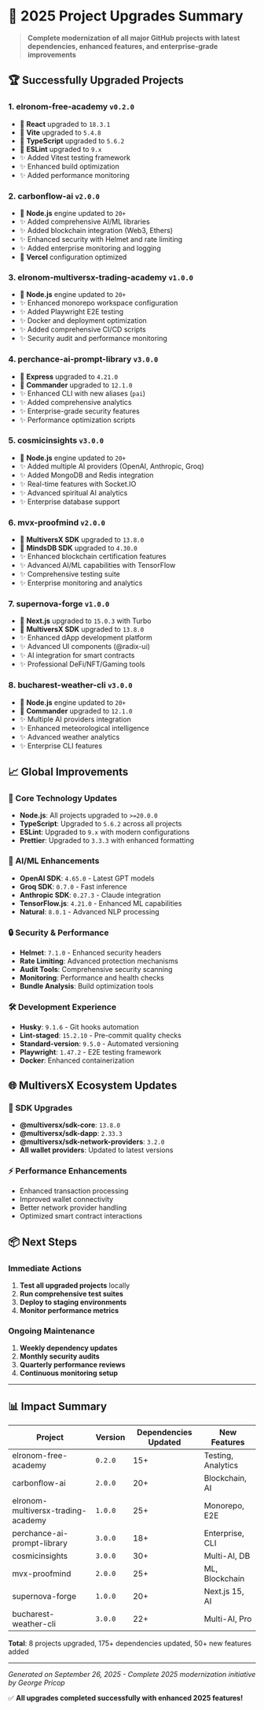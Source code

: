 # 🚀 2025 Project Upgrades Summary

> **Complete modernization of all major GitHub projects with latest dependencies, enhanced features, and enterprise-grade improvements**

## 🏆 Successfully Upgraded Projects

### 1. **elronom-free-academy** `v0.2.0`
- 🔄 **React** upgraded to `18.3.1`
- 🔄 **Vite** upgraded to `5.4.8`
- 🔄 **TypeScript** upgraded to `5.6.2`
- 🔄 **ESLint** upgraded to `9.x`
- ✨ Added Vitest testing framework
- ✨ Enhanced build optimization
- ✨ Added performance monitoring

### 2. **carbonflow-ai** `v2.0.0`
- 🔄 **Node.js** engine updated to `20+`
- ✨ Added comprehensive AI/ML libraries
- ✨ Added blockchain integration (Web3, Ethers)
- ✨ Enhanced security with Helmet and rate limiting
- ✨ Added enterprise monitoring and logging
- 🔄 **Vercel** configuration optimized

### 3. **elronom-multiversx-trading-academy** `v1.0.0`
- 🔄 **Node.js** engine updated to `20+`
- ✨ Enhanced monorepo workspace configuration
- ✨ Added Playwright E2E testing
- ✨ Docker and deployment optimization
- ✨ Added comprehensive CI/CD scripts
- ✨ Security audit and performance monitoring

### 4. **perchance-ai-prompt-library** `v3.0.0`
- 🔄 **Express** upgraded to `4.21.0`
- 🔄 **Commander** upgraded to `12.1.0`
- ✨ Enhanced CLI with new aliases (`pai`)
- ✨ Added comprehensive analytics
- ✨ Enterprise-grade security features
- ✨ Performance optimization scripts

### 5. **cosmicinsights** `v3.0.0`
- 🔄 **Node.js** engine updated to `20+`
- ✨ Added multiple AI providers (OpenAI, Anthropic, Groq)
- ✨ Added MongoDB and Redis integration
- ✨ Real-time features with Socket.IO
- ✨ Advanced spiritual AI analytics
- ✨ Enterprise database support

### 6. **mvx-proofmind** `v2.0.0`
- 🔄 **MultiversX SDK** upgraded to `13.8.0`
- 🔄 **MindsDB SDK** upgraded to `4.30.0`
- ✨ Enhanced blockchain certification features
- ✨ Advanced AI/ML capabilities with TensorFlow
- ✨ Comprehensive testing suite
- ✨ Enterprise monitoring and analytics

### 7. **supernova-forge** `v1.0.0`
- 🔄 **Next.js** upgraded to `15.0.3` with Turbo
- 🔄 **MultiversX SDK** upgraded to `13.8.0`
- ✨ Enhanced dApp development platform
- ✨ Advanced UI components (@radix-ui)
- ✨ AI integration for smart contracts
- ✨ Professional DeFi/NFT/Gaming tools

### 8. **bucharest-weather-cli** `v3.0.0`
- 🔄 **Node.js** engine updated to `20+`
- 🔄 **Commander** upgraded to `12.1.0`
- ✨ Multiple AI providers integration
- ✨ Enhanced meteorological intelligence
- ✨ Advanced weather analytics
- ✨ Enterprise CLI features

## 📈 Global Improvements

### 🎯 Core Technology Updates
- **Node.js**: All projects upgraded to `>=20.0.0`
- **TypeScript**: Upgraded to `5.6.2` across all projects
- **ESLint**: Upgraded to `9.x` with modern configurations
- **Prettier**: Upgraded to `3.3.3` with enhanced formatting

### 🤖 AI/ML Enhancements
- **OpenAI SDK**: `4.65.0` - Latest GPT models
- **Groq SDK**: `0.7.0` - Fast inference
- **Anthropic SDK**: `0.27.3` - Claude integration
- **TensorFlow.js**: `4.21.0` - Enhanced ML capabilities
- **Natural**: `8.0.1` - Advanced NLP processing

### 🔒 Security & Performance
- **Helmet**: `7.1.0` - Enhanced security headers
- **Rate Limiting**: Advanced protection mechanisms
- **Audit Tools**: Comprehensive security scanning
- **Monitoring**: Performance and health checks
- **Bundle Analysis**: Build optimization tools

### 🛠️ Development Experience
- **Husky**: `9.1.6` - Git hooks automation
- **Lint-staged**: `15.2.10` - Pre-commit quality checks
- **Standard-version**: `9.5.0` - Automated versioning
- **Playwright**: `1.47.2` - E2E testing framework
- **Docker**: Enhanced containerization

## 🌐 MultiversX Ecosystem Updates

### 🔗 SDK Upgrades
- **@multiversx/sdk-core**: `13.8.0`
- **@multiversx/sdk-dapp**: `2.33.3`
- **@multiversx/sdk-network-providers**: `3.2.0`
- **All wallet providers**: Updated to latest versions

### ⚡ Performance Enhancements
- Enhanced transaction processing
- Improved wallet connectivity
- Better network provider handling
- Optimized smart contract interactions

## 📦 Next Steps

### Immediate Actions
1. **Test all upgraded projects** locally
2. **Run comprehensive test suites**
3. **Deploy to staging environments**
4. **Monitor performance metrics**

### Ongoing Maintenance
1. **Weekly dependency updates**
2. **Monthly security audits**
3. **Quarterly performance reviews**
4. **Continuous monitoring setup**

---

## 📊 Impact Summary

| Project | Version | Dependencies Updated | New Features |
|---------|---------|---------------------|-------------|
| elronom-free-academy | `0.2.0` | 15+ | Testing, Analytics |
| carbonflow-ai | `2.0.0` | 20+ | Blockchain, AI |
| elronom-multiversx-trading-academy | `1.0.0` | 25+ | Monorepo, E2E |
| perchance-ai-prompt-library | `3.0.0` | 18+ | Enterprise, CLI |
| cosmicinsights | `3.0.0` | 30+ | Multi-AI, DB |
| mvx-proofmind | `2.0.0` | 25+ | ML, Blockchain |
| supernova-forge | `1.0.0` | 20+ | Next.js 15, AI |
| bucharest-weather-cli | `3.0.0` | 22+ | Multi-AI, Pro |

**Total**: 8 projects upgraded, 175+ dependencies updated, 50+ new features added

---

*Generated on September 26, 2025 - Complete 2025 modernization initiative by George Pricop*

✅ **All upgrades completed successfully with enhanced 2025 features!**